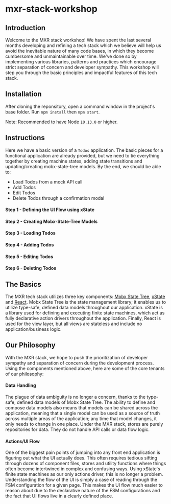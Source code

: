 # mxr-stack-workshop

## Introduction
Welcome to the MXR stack workshop! We have spent the last several months developing and refining a tech stack which we believe will help us avoid the inevitable nature of many code bases, in which they become cumbersome and unmaintainable over time. We've done so by implementing various libraries, patterns and practices which encourage strict separation of concern and developer sympathy. This workshop will step you through the basic principles and impactful features of this tech stack.

## Installation

After cloning the reponsitory, open a command window in the project's base folder. Run `npm install` then `npm start`.

Note: Recommended to have Node `10.13.0` or higher.

## Instructions

Here we have a basic version of a `Todos` application. The basic pieces for a functional application are already provided, but we need to tie everything together by creating machine states, adding state transitions and updating/creating mobx-state-tree models. By the end, we should be able to:

- Load Todos from a mock API call
- Add Todos
- Edit Todos
- Delete Todos through a confirmation modal

#### Step 1 - Defining the UI Flow using xState

#### Step 2 - Creating Mobx-State-Tree Models

#### Step 3 - Loading Todos

#### Step 4 - Adding Todos

#### Step 5 - Editing Todos

#### Step 6 - Deleting Todos

## The Basics
The MXR tech stack utilizes three key components: [Mobx State Tree](https://mobx-state-tree.js.org/intro/philosophy), [xState](https://xstate.js.org/docs/about/concepts.html) and [React](https://reactjs.org/docs/getting-started.html). Mobx State Tree is the state management library; it enables us to utilize type-safe, defined data models throughout our application. xState is a library used for defining and executing finite state machines, which act as fully declarative action drivers throughout the application. Finally, React is used for the view layer, but all views are stateless and include no application/business logic.

## Our Philosophy
With the MXR stack, we hope to push the prioritization of developer sympathy and separation of concern during the development process. Using the components mentioned above, here are some of the core tenants of our philosophy:

#### Data Handling

The plague of data ambiguity is no longer a concern, thanks to the type-safe, defined data models of Mobx State Tree. The ability to define and compose data models also means that models can be shared across the application, meaning that a single model can be used as a source of truth across multiple areas of the application; any time that model changes, it only needs to change in one place. Under the MXR stack, stores are purely repositories for data. They do not handle API calls or data flow logic.

#### Actions/UI Flow

One of the biggest pain points of jumping into any front end application is figuring out what the UI actually does. This often requires tedious sifting through dozens of component files, stores and utility functions where things often become intertwined in complex and confusing ways. Using xState's finite state machines as our only actions driver, this is no longer a problem. Understanding the flow of the UI is simply a case of reading through the FSM configuration for a given page. This makes the UI flow much easier to reason about due to the declarative nature of the FSM configurations and the fact that UI flows live in a clearly defined place.
